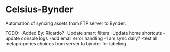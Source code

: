# Celsius-Bynder
Automation of syncing assets from FTP server to Bynder.


TODO:
-Added By: Ricardo? 
-Update smart filters
-Update home shortcuts
-update console logs
-add email error handling
-1 am sync daily?
-test all metaproperies choices from server to bynder for labeling
